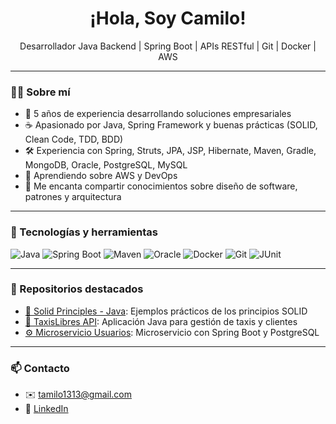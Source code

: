 <h1 align="center">¡Hola, Soy Camilo!</h1>

<p align="center">
  Desarrollador Java Backend | Spring Boot | APIs RESTful | Git | Docker | AWS
</p>

---

### 👨‍💻 Sobre mí

- 🧠 5 años de experiencia desarrollando soluciones empresariales
- ☕ Apasionado por Java, Spring Framework y buenas prácticas (SOLID, Clean Code, TDD, BDD)
- 🛠️ Experiencia con Spring, Struts, JPA, JSP, Hibernate, Maven, Gradle, MongoDB, Oracle, PostgreSQL, MySQL
- 🌱 Aprendiendo sobre AWS y DevOps
- 💬 Me encanta compartir conocimientos sobre diseño de software, patrones y arquitectura

---

### 🧰 Tecnologías y herramientas

![Java](https://img.shields.io/badge/Java-ED8B00?style=for-the-badge&logo=java&logoColor=white)
![Spring Boot](https://img.shields.io/badge/Spring%20Boot-6DB33F?style=for-the-badge&logo=spring-boot&logoColor=white)
![Maven](https://img.shields.io/badge/Maven-C71A36?style=for-the-badge&logo=apache-maven&logoColor=white)
![Oracle](https://img.shields.io/badge/Oracle-F80000?style=for-the-badge&logo=oracle&logoColor=white)
![Docker](https://img.shields.io/badge/Docker-2496ED?style=for-the-badge&logo=docker&logoColor=white)
![Git](https://img.shields.io/badge/Git-F05032?style=for-the-badge&logo=git&logoColor=white)
![JUnit](https://img.shields.io/badge/JUnit-25A162?style=for-the-badge&logo=java&logoColor=white)


---

### 📂 Repositorios destacados

- [🧱 Solid Principles - Java](https://github.com/tu_usuario/SolidTest): Ejemplos prácticos de los principios SOLID
- [🚖 TaxisLibres API](https://github.com/tu_usuario/TaxisLibres): Aplicación Java para gestión de taxis y clientes
- [⚙️ Microservicio Usuarios](https://github.com/tu_usuario/ms-usuarios): Microservicio con Spring Boot y PostgreSQL

------

### 📫 Contacto

- ✉️ tamilo1313@gmail.com
- 💼 [LinkedIn](https://www.linkedin.com/in/frankrodriguez95)

